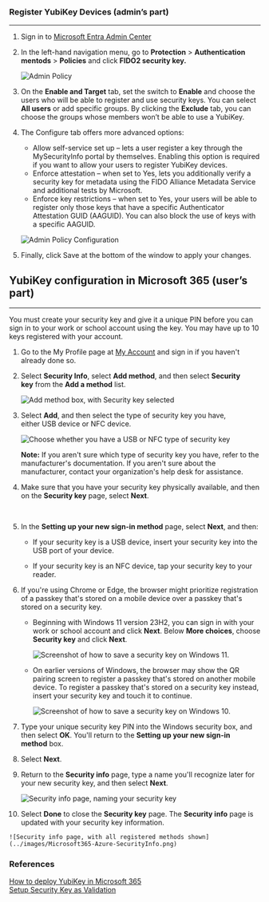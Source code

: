 ### Register YubiKey Devices (admin’s part)  
-----------------------------------  

1.  Sign in to [Microsoft Entra Admin Center](https://entra.microsoft.com/#view/Microsoft_AAD_IAM/AuthenticationMethodsMenuBlade/~/AdminAuthMethods/fromNav/)  

2.  In the left-hand navigation menu, go to **Protection** > **Authentication mentods** > **Policies** and click **FIDO2 security key.**  

    ![Admin Policy](../images/Microsoft365-Azure-AdminPolicy.png)  

3.  On the **Enable and Target** tab, set the switch to **Enable** and choose the users who will be able to register and use security keys. You can select **All users** or add specific groups. By clicking the **Exclude** tab, you can choose the groups whose members won’t be able to use a YubiKey.

4.  The Configure tab offers more advanced options:  
    * Allow self-service set up – lets a user register a key through the MySecurityInfo portal by themselves. Enabling this option is required if you want to allow your users to register YubiKey devices.  
    * Enforce attestation – when set to Yes, lets you additionally verify a security key for metadata using the FIDO Alliance Metadata Service and additional tests by Microsoft.  
    * Enforce key restrictions – when set to Yes, your users will be able to register only those keys that have a specific Authenticator Attestation GUID (AAGUID). You can also block the use of keys with a specific AAGUID.  

    ![Admin Policy Configuration](../images/Microsoft365-Azure-AdminPolicyConfigure.png)     

5.  Finally, click Save at the bottom of the window to apply your changes.  


## YubiKey configuration in Microsoft 365 (user’s part)  
-----------------------  

You must create your security key and give it a unique PIN before you can sign in to your work or school account using the key. You may have up to 10 keys registered with your account.  

1.  Go to the My Profile page at [My Account](https://myaccount.microsoft.com) and sign in if you haven't already done so.  
    
2.  Select **Security Info**, select **Add method**, and then select **Security key** from the **Add a method** list.  
      
    ![Add method box, with Security key selected](../images/Microsoft365-Azure-AddMethod.png)  
    
3.  Select **Add**, and then select the type of security key you have, either USB device or NFC device.  
      
    ![Choose whether you have a USB or NFC type of security key](../images/Microsoft365-Azure-SecurityKey.png)  
    
    **Note:** If you aren't sure which type of security key you have, refer to the manufacturer's documentation. If you aren't sure about the manufacturer, contact your organization's help desk for assistance.  
    
4.  Make sure that you have your security key physically available, and then on the **Security key** page, select **Next**.  
      
     
    
5.  In the **Setting up your new sign-in method** page, select **Next**, and then:  
    
    *   If your security key is a USB device, insert your security key into the USB port of your device.  
        
    *   If your security key is an NFC device, tap your security key to your reader.  
        
    
6.  If you're using Chrome or Edge, the browser might prioritize registration of a passkey that's stored on a mobile device over a passkey that's stored on a security key.  
    
    *   Beginning with Windows 11 version 23H2, you can sign in with your work or school account and click **Next**. Below **More choices**, choose **Security key** and click **Next**.  
          
        ![Screenshot of how to save a security key on Windows 11.](../images/Microsoft365-Azure-StorePasskey.png)  
        
    *   On earlier versions of Windows, the browser may show the QR pairing screen to register a passkey that's stored on another mobile device. To register a passkey that's stored on a security key instead, insert your security key and touch it to continue.  
          
        ![Screenshot of how to save a security key on Windows 10.](../images/Microsoft365-Azure-StorePasskeyQRCode.png)  
        
    
7.  Type your unique security key PIN into the Windows security box, and then select **OK**. You'll return to the **Setting up your new sign-in method** box.  
    
8.  Select **Next**.  
    
9.  Return to the **Security info** page, type a name you'll recognize later for your new security key, and then select **Next**.  
      
    ![Security info page, naming your security key](../images/Microsoft365-Azure-NameSecurityKey.png)  
    
10.  Select **Done** to close the **Security key** page. The **Security info** page is updated with your security key information.  
      
    ![Security info page, with all registered methods shown](../images/Microsoft365-Azure-SecurityInfo.png)  

### References  
[How to deploy YubiKey in Microsoft 365](https://www.codetwo.com/admins-blog/yubikey-setup-microsoft-365)  
[Setup Security Key as Validation](https://support.microsoft.com/en-us/account-billing/set-up-a-security-key-as-your-verification-method-2911cacd-efa5-4593-ae22-e09ae14c6698)  
